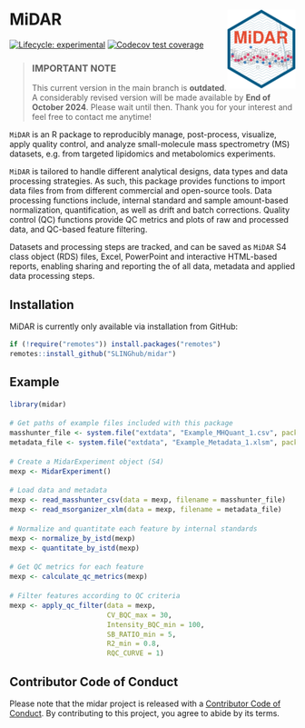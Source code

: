 # MiDAR <img src="man/figures/logo.svg" align="right" height="139"/>

<!-- badges: start -->

[![Lifecycle: experimental](https://img.shields.io/badge/lifecycle-experimental-orange.svg)](https://lifecycle.r-lib.org/articles/stages.html#experimental) [![Codecov test coverage](https://codecov.io/gh/SLINGhub/midar/branch/master/graph/badge.svg)](https://app.codecov.io/gh/SLINGhub/midar?branch=master)

<!-- badges: end -->

> ### IMPORTANT NOTE
> This current version in the main branch is **outdated**. A considerably revised version will be made available by **End of October 2024**. Please wait until then. Thank you for your interest and feel free to contact me anytime!

`MiDAR` is an R package to reproducibly manage, post-process, visualize, apply quality control, and analyze small-molecule mass spectrometry (MS) datasets, e.g. from targeted lipidomics and metabolomics experiments.

`MiDAR` is tailored to handle different analytical designs, data types and data processing strategies. As such, this package provides functions to import data files from from different commercial and open-source tools. Data processing functions include, internal standard and sample amount-based normalization, quantification, as well as drift and batch corrections. Quality control (QC) functions provide QC metrics and plots of raw and processed data, and QC-based feature filtering.  

Datasets and processing steps are tracked, and can be saved as `MiDAR` S4 class object (RDS) files, Excel, PowerPoint and interactive HTML-based reports, enabling sharing and reporting the of all data, metadata and applied data processing steps.


## Installation

MiDAR is currently only available via installation from GitHub:

``` r
if (!require("remotes")) install.packages("remotes")
remotes::install_github("SLINGhub/midar")
```

## Example

``` r
library(midar)

# Get paths of example files included with this package
masshunter_file <- system.file("extdata", "Example_MHQuant_1.csv", package = "midar", mustWork = TRUE)
metadata_file <- system.file("extdata", "Example_Metadata_1.xlsm", package = "midar", mustWork = TRUE)

# Create a MidarExperiment object (S4)
mexp <- MidarExperiment()

# Load data and metadata
mexp <- read_masshunter_csv(data = mexp, filename = masshunter_file)
mexp <- read_msorganizer_xlm(data = mexp, filename = metadata_file)

# Normalize and quantitate each feature by internal standards
mexp <- normalize_by_istd(mexp)
mexp <- quantitate_by_istd(mexp)

# Get QC metrics for each feature
mexp <- calculate_qc_metrics(mexp)

# Filter features according to QC criteria
mexp <- apply_qc_filter(data = mexp,
                        CV_BQC_max = 30,
                        Intensity_BQC_min = 100,
                        SB_RATIO_min = 5,
                        R2_min = 0.8,
                        RQC_CURVE = 1)
```

## Contributor Code of Conduct

Please note that the midar project is released with a [Contributor Code of Conduct](https://contributor-covenant.org/version/2/0/CODE_OF_CONDUCT.html). By contributing to this project, you agree to abide by its terms.
